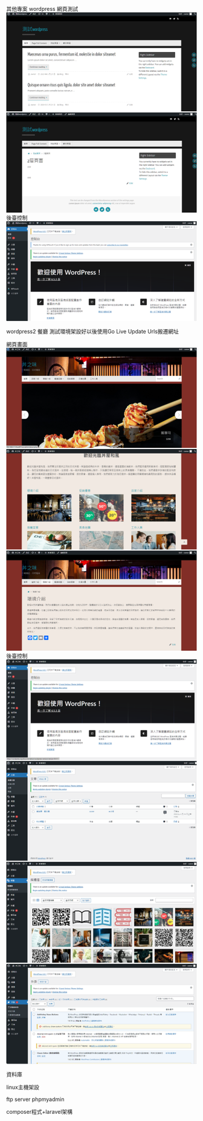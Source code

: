 其他專案
wordpress 網頁測試
![image](https://github.com/cychenwork1/other/blob/main/image/aa1.png)
![image](https://github.com/cychenwork1/other/blob/main/image/aa2.png)
後臺控制
![image](https://github.com/cychenwork1/other/blob/main/image/aa3.png)


wordpress2 餐廳
測試環境架設好以後使用Go Live Update Urls搬遷網址

網頁畫面
![image](https://github.com/cychenwork1/other/blob/main/image/a1.png)
![image](https://github.com/cychenwork1/other/blob/main/image/a2.png)
![image](https://github.com/cychenwork1/other/blob/main/image/a3.png)
後臺控制
![image](https://github.com/cychenwork1/other/blob/main/image/b1.png)
![image](https://github.com/cychenwork1/other/blob/main/image/b2.png)
![image](https://github.com/cychenwork1/other/blob/main/image/b3.png)
![image](https://github.com/cychenwork1/other/blob/main/image/b4.png)


資料庫


linux主機架設

ftp server 
phpmyadmin

composer程式+laravel架構
